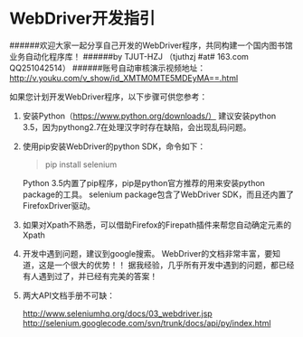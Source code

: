 # WebDriver开发指引


######欢迎大家一起分享自己开发的WebDriver程序，共同构建一个国内图书馆业务自动化程序库！
######by  TJUT-HZJ   （tjuthzj #at# 163.com  QQ251042514）
######账号自动审核演示视频地址：http://v.youku.com/v_show/id_XMTM0MTE5MDEyMA==.html


如果您计划开发WebDriver程序，以下步骤可供您参考：

1. 安装Python（https://www.python.org/downloads/）
   建议安装python 3.5，因为pythong2.7在处理汉字时存在缺陷，会出现乱码问题。
   
2. 使用pip安装WebDriver的python SDK，命令如下：
   >pip install selenium

   Python 3.5内置了pip程序，pip是python官方推荐的用来安装python package的工具。 
   selenium package包含了WebDriver SDK，而且还内置了FirefoxDriver驱动。
   
3. 如果对Xpath不熟悉，可以借助Firefox的Firepath插件来帮您自动确定元素的Xpath

4. 开发中遇到问题，建议到google搜索。
   WebDriver的文档非常丰富，要知道，这是一个很大的优势！！
   据我经验，几乎所有开发中遇到的问题，都已经有人遇到过了，并已经有完美的答案！
   
5. 两大API文档手册不可缺：

   http://www.seleniumhq.org/docs/03_webdriver.jsp
   http://selenium.googlecode.com/svn/trunk/docs/api/py/index.html
   
   



